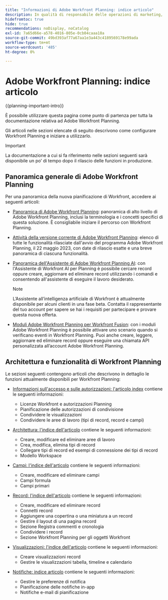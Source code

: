 ```yaml
---
title: "Informazioni di Adobe Workfront Planning: indice articolo"
description: In qualità di responsabile delle operazioni di marketing, puoi utilizzare Adobe Workfront Planning per organizzare il lavoro nel ciclo di vita di marketing per tutti i team. Gli articoli in questa sezione descrivono come configurare le funzionalità di pianificazione e come iniziare a utilizzarle come parte delle operazioni di gestione delle campagne.
hidefromtoc: true
hide: true
recommendations: noDisplay, noCatalog
exl-id: 7a65d66e-a578-4016-805e-0cb04caaa18a
source-git-commit: 49bd393af77a67aa1e3a443c4189569178e99ada
workflow-type: tm+mt
source-wordcount: '485'
ht-degree: 0%

---
```


# Adobe Workfront Planning: indice articolo

<!--
title: "Adobe Workfront Planning information: article index" 
description: As a marketing operations leader, you can use Adobe Workfront Planning to organize work across the marketing lifecycle for all your teams. The articles in this section describe how you can configure the planning capabilities and how you can start using them as part of your campaign management operations. 
hidefromtoc: yes
author: Alina
feature: Work Management
role: User, Admin
hide: yes
-->

<!--update the metadata with real information when making this avilable in TOC and in the left nav-->

<!-- update the title to "Article index" when we get out of early access and we inhide this article-->

<!--remove the video at open early access or before-->

{{planning-important-intro}}

È possibile utilizzare questa pagina come punto di partenza per tutta la documentazione relativa ad Adobe Workfront Planning.

Gli articoli nelle sezioni elencate di seguito descrivono come configurare Workfront Planning e iniziare a utilizzarlo.

>[!IMPORTANT]
>
>La documentazione a cui si fa riferimento nelle sezioni seguenti sarà disponibile un po’ di tempo dopo il rilascio delle funzioni in produzione.

## Panoramica generale di Adobe Workfront Planning

Per una panoramica della nuova pianificazione di Workfront, accedere ai seguenti articoli:

<!--update the video when we have something better, especially after early access - remove it-->

<!--* [View a video demonstration of Adobe Workfront Planning](https://video.tv.adobe.com/v/3424253/){target=_blank}-->

* [Panoramica di Adobe Workfront Planning](/help/quicksilver/planning/general/planning-overview.md): panoramica di alto livello di Adobe Workfront Planning, inclusi la terminologia e i concetti specifici di questa soluzione. È consigliabile iniziare il percorso con Workfront Planning.
* [Attività della versione corrente di Adobe Workfront Planning](/help/quicksilver/planning/general/release-activity.md): elenco di tutte le funzionalità rilasciate dall&#39;avvio del programma Adobe Workfront Planning, il 22 maggio 2023, con date di rilascio esatte e una breve panoramica di ciascuna funzionalità.
* [Panoramica dell&#39;Assistente di Adobe Workfront Planning AI](/help/quicksilver/planning/general/planning-ai-assistant-overview.md): con l&#39;Assistente di Workfront AI per Planning è possibile cercare record oppure creare, aggiornare ed eliminare record utilizzando i comandi e consentendo all&#39;assistente di eseguire il lavoro desiderato.

  >[!NOTE]
  >
  >    L’Assistente all’intelligenza artificiale di Workfront è attualmente disponibile per alcuni clienti in una fase beta. Contatta il rappresentante del tuo account per sapere se hai i requisiti per partecipare e provare questa nuova offerta.

* [Moduli Adobe Workfront Planning per Workfront Fusion](/help/quicksilver/workfront-fusion/apps-and-their-modules/workfront-planning-modules.md): con i moduli Adobe Workfront Planning è possibile attivare uno scenario quando si verificano eventi in Workfront Planning. Puoi anche creare, leggere, aggiornare ed eliminare record oppure eseguire una chiamata API personalizzata all’account Adobe Workfront Planning.

## Architettura e funzionalità di Workfront Planning

Le sezioni seguenti contengono articoli che descrivono in dettaglio le funzioni attualmente disponibili per Workfront Planning:

* [Informazioni sull&#39;accesso e sulle autorizzazioni: l&#39;articolo index](/help/quicksilver/planning/access/access-information.md) contiene le seguenti informazioni:

   * Licenze Workfront e autorizzazioni Planning
   * Pianificazione delle autorizzazioni di condivisione
   * Condividere le visualizzazioni
   * Condividere le aree di lavoro (tipi di record, record e campi)

* [Architettura: l&#39;indice dell&#39;articolo](/help/quicksilver/planning/architecture/architecture-information.md) contiene le seguenti informazioni:

   * Creare, modificare ed eliminare aree di lavoro
   * Crea, modifica, elimina tipi di record
   * Collegare tipi di record ed esempi di connessione dei tipi di record
   * Modello Workspace

* [Campi: l&#39;indice dell&#39;articolo](/help/quicksilver/planning/fields/fields-information.md) contiene le seguenti informazioni:

   * Creare, modificare ed eliminare campi
   * Campi formula
   * Campi primari

* [Record: l&#39;indice dell&#39;articolo](/help/quicksilver/planning/records/records-information.md) contiene le seguenti informazioni:

   * Creare, modificare ed eliminare record
   * Connetti record
   * Aggiungere una copertina o una miniatura a un record
   * Gestire il layout di una pagina record
   * Sezione Registra commenti e cronologia
   * Condividere i record
   * Sezione Workfront Planning per gli oggetti Workfront

* [Visualizzazioni: l&#39;indice dell&#39;articolo](/help/quicksilver/planning/views/views-information.md) contiene le seguenti informazioni:

   * Creare visualizzazioni record
   * Gestire le visualizzazioni tabella, timeline e calendario

* [Notifiche: indice articolo](/help/quicksilver/planning/notifications/notifications-information.md) contiene le seguenti informazioni:

   * Gestire le preferenze di notifica
   * Pianificazione delle notifiche in-app
   * Notifiche e-mail di pianificazione

